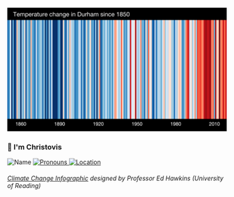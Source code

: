 ![Warming Stripes for Durham](https://github.com/Christovis/christovis/blob/master/profile-media/_stripes_EUROPE-United_Kingdom-Durham-1850-2019-MO-withlabels.png?raw=true)


### 👋 I'm Christovis

<p>
  <img src="https://img.shields.io/static/v1?label=Name&message=Christovis&color=2ec352&labelColor=2c3239"
       alt="Name">
  <a href="https://pronoun.is/she">
    <img src="https://img.shields.io/static/v1?label=Pronouns&message=he%2Fhim&color=2ec352&labelColor=2c3239"
         alt="Pronouns">
  </a>
  <a href="https://en.wikipedia.org/wiki/London">
    <img src="https://img.shields.io/static/v1?label=Location&message=UK&color=2ec352&labelColor=2c3239"
         alt="Location">
  </a>
</p>


###### [*Climate Change Infographic*](https://showyourstripes.info/) designed by Professor Ed Hawkins (University of Reading)
